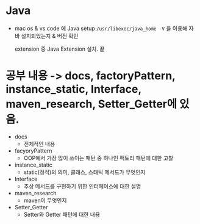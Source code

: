 # Java

* mac os & vs code 에 Java setup
` /usr/libexec/java_home -V ` 을 이용해 자바 설치되었는지 & 버전 확인

    extension 중 Java Extension 설치.
    끝


# 공부 내용 -> docs, factoryPattern, instance_static, Interface, maven_research, Setter_Getter에 있음.

- docs 
    - 전체적인 내용
- facyoryPattern 
    - OOP에서 가장 많이 쓰이는 패턴 중 하나인 팩토리 패턴에 대한 고찰
- instance_static 
    - static(정적)의 의미, 클래스, 스태틱 메서드가 무엇인지
- Interface
    - 추상 메서드를 구현하기 위한 인터페이스에 대한 설명
- maven_research
    - maven이 무엇인지
- Setter_Getter
    - Setter와 Getter 패턴에 대한 내용